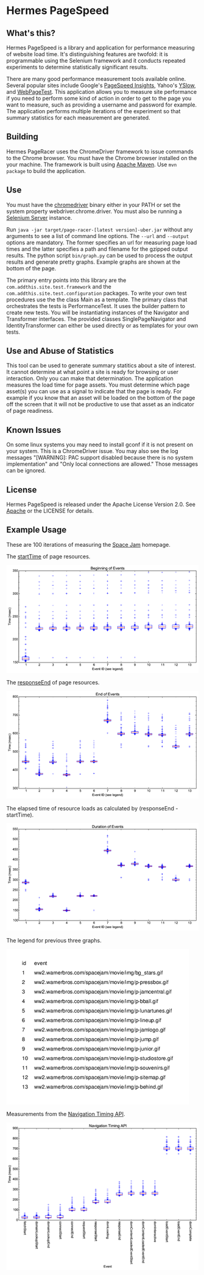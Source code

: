 # Hermes PageSpeed

## What's this?

Hermes PageSpeed is a library and application for performance measuring
of website load time. It's distinguishing features are twofold:
it is programmable using the Selenium framework and it conducts
repeated experiments to determine statistically significant results.

There are many good performance measurement tools available online.
Several popular sites include Google's 
[PageSpeed Insights](https://developers.google.com/speed/pagespeed/insights/),
Yahoo's [YSlow](http://yslow.org/), and [WebPageTest](http://www.webpagetest.org/).
This application allows you to measure site performance if you need to 
perform some kind of action in order to get to the page you want to measure,
such as providing a username and password for example. The application performs
multiple iterations of the experiment so that summary statistics for each
measurement are generated.

## Building

Hermes PageRacer uses the ChromeDriver framework to issue commands to the
Chrome browser. You must have the Chrome browser installed on the your machine.
The framework is built using [Apache Maven](http://maven.apache.org/). Use
`mvn package` to build the application.

## Use

You must have the [chromedriver](https://code.google.com/p/selenium/wiki/ChromeDriver)
binary either in your PATH or set the system property webdriver.chrome.driver.
You must also be running a [Selenium Server](http://www.seleniumhq.org/download/) instance.

Run `java -jar target/page-racer-[latest version]-uber.jar` without any
arguments to see a list of command line options. The `--url` and `--output`
options are mandatory. The former specifies an url for measuring page
load times and the latter specifies a path and filename for the gzipped output
results. The python script `bin/graph.py` can be used to process the output
results and generate pretty graphs. Example graphs are shown at the
bottom of the page.

The primary entry points into this library are the `com.addthis.site.test.framework`
and the `com.addthis.site.test.configuration` packages.
To write your own test procedures use the the class Main as a template.
The primary class that orchestrates the tests is PerformanceTest.
It uses the builder pattern to create new tests. You will be instantiating instances
of the Navigator and Transformer interfaces. The provided classes SinglePageNavigator and
IdentityTransformer can either be used directly or as templates for your own tests.

## Use and Abuse of Statistics

This tool can be used to generate summary statitics about a site of interest.
It cannot determine at what point a site is ready for browsing or user 
interaction. Only you can make that determination. The application measures the
load time for page assets. You must determine which page asset(s) you can use
as a signal to indicate that the page is ready. For example if you know that an
asset will be loaded on the bottom of the page off the screen that it will not
be productive to use that asset as an indicator of page readiness.

## Known Issues

On some linux systems you may need to install gconf if it is not present
on your system. This is a ChromeDriver issue. You may also see the
log messages "[WARNING]: PAC support disabled because there is no system implementation"
and "Only local connections are allowed." Those messages can be ignored.

## License

Hermes PageSpeed is released under the Apache License Version 2.0.  See
[Apache](http://www.apache.org/licenses/LICENSE-2.0) or the LICENSE for details.

## Example Usage

These are 100 iterations of measuring the [Space Jam](http://www2.warnerbros.com/spacejam/movie/jam.htm) homepage.

The [startTime](http://www.w3.org/TR/resource-timing/#startTime-attribute) of page resources.

![Start Time](examples/spacejam-beginning.png)

The [responseEnd](http://www.w3.org/TR/resource-timing/#dom-performanceresourcetiming-responseend) of page resources.

![End Time](examples/spacejam-end.png)

The elapsed time of resource loads as calculated by (responseEnd - startTime).

![Duration](examples/spacejam-duration.png)

The legend for previous three graphs.

![Legend](examples/spacejam-legend.png)

Measurements from the [Navigation Timing API](http://www.w3.org/TR/navigation-timing/).

![Navigation Timing API](examples/spacejam-navigation.png)
